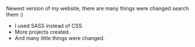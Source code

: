 Newest version of my website, there are many things were changed search them :)

- I used SASS instead of CSS.
- More projects created.
- And many little things were changed.
